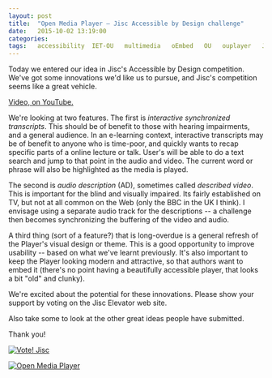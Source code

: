 ```yaml
---
layout: post
title:  "Open Media Player – Jisc Accessible by Design challenge"
date:   2015-10-02 13:19:00
categories:
tags:   accessibility  IET-OU   multimedia   oEmbed   OU   ouplayer   Jisc
---
```



<!--[![Vote! Jisc][jisc-icon]][jisc]-->

Today we entered our idea in Jisc's Accessible by Design competition. We've got some
innovations we'd like us to pursue, and Jisc's competition seems like a great vehicle.

<!--more-->

[Video, on YouTube.][]

We're looking at two features. The first is _interactive synchronized transcripts_.
This should be of benefit to those with hearing impairments, and a general audience.
In an e-learning context, interactive transcripts may be of benefit to anyone
who is time-poor, and quickly wants to recap specific parts of a online lecture or talk.
User's will be able to do a text search and jump to that point in the audio and video.
The current word or phrase will also be highlighted as the media is played.

The second is _audio description_ (AD), sometimes called _described video_. This is
important for the blind and visually impaired. Its fairly established on TV, but
not at all common on the Web (only the BBC in the UK I think). I envisage using
a separate audio track for the descriptions --
a challenge then becomes synchronizing the buffering of the video and audio.

A third thing (sort of a feature?) that is long-overdue is a general refresh of
the Player's visual design or theme. This is a good opportunity to improve usability
-- based on what we've learnt previously. It's also important to keep the Player
looking modern and attractive, so that authors want to embed it (there's no point
having a beautifully accessible player, that looks a bit "old" and clunky).

We're excited about the potential for these innovations.
Please show your support by voting on the Jisc Elevator web site.

Also take some to look at the other great ideas people have submitted.

Thank you!

[![Vote! Jisc][jisc-icon]][jisc]


[![Open Media Player][omp-icon]][omp]


[Video, on YouTube.]: https://youtu.be/0rj_td9wwbI#_EMBED_ME_
[video-pod]: http://podcast.open.ac.uk/pod/open-media-player#!c0370d88c0
[omp]: http://iet-ou.github.io/open-media-player/
[omp-icon]: http://iet-ou.github.io/open-media-player/badge.svg "Open Media Player"
[jisc]: https://elevator.jisc.ac.uk/e/accessiblebydesign/idea/open-media-player
[jisc-icon]: https://img.shields.io/badge/Jisc-vote_%E2%9C%93-ff6d00.svg
  "Vote for us in the Jisc Accessible by Design challenge"

